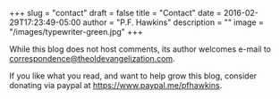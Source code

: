+++
slug = "contact"
draft = false
title = "Contact"
date = 2016-02-29T17:23:49-05:00
author = "P.F. Hawkins"
description = ""
image = "/images/typewriter-green.jpg"
+++

While this blog does not host comments, its author welcomes e-mail to <correspondence@theoldevangelization.com>.

If you like what you read, and want to help grow this blog, consider donating via paypal at https://www.paypal.me/pfhawkins.
